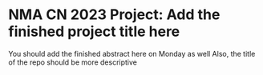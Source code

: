 # NMA CN 2023 Project: Add the finished project title here
You should add the finished abstract here on Monday as well
Also, the title of the repo should be more descriptive


